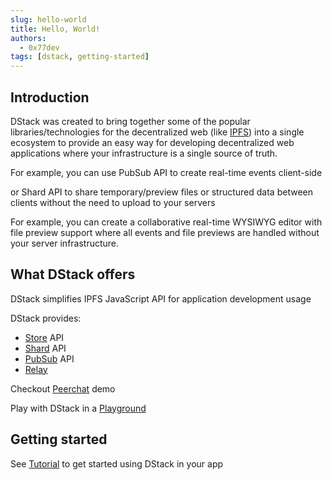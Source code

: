 ```yaml
---
slug: hello-world
title: Hello, World!
authors:
  - 0x77dev
tags: [dstack, getting-started]
---
```


## Introduction

DStack was created to bring together some of the popular libraries/technologies for the decentralized web (like [IPFS](https://ipfs.io)) into a single ecosystem to provide an easy way for developing decentralized web applications where your infrastructure is a single source of truth.

For example, you can use PubSub API to create real-time events client-side

or Shard API to share temporary/preview files or structured data between clients without the need to upload to your servers

For example, you can create a collaborative real-time WYSIWYG editor with file preview support where all events and file previews are handled without your server infrastructure.

## What DStack offers

DStack simplifies IPFS JavaScript API for application development usage

DStack provides:

- [Store](../docs/store.md) API
- [Shard](../docs/shard.md) API
- [PubSub](../docs/pubsub.md) API
- [Relay](https://github.com/dstack-js/dstack/tree/main/packages/relay)

Checkout [Peerchat](/blog/peerchat) demo

Play with DStack in a [Playground](https://dstack-playground.netlify.app)

## Getting started

See [Tutorial](/docs/intro) to get started using DStack in your app

